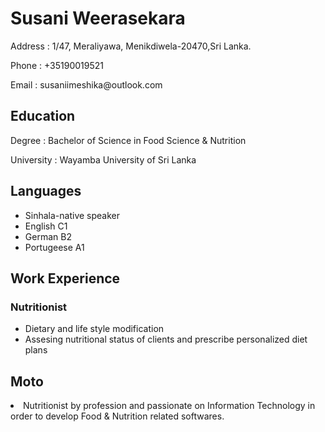 <html>
  <body>
    <div id="mainTitle">
      <h1>Susani Weerasekara</h1>
    </div>
<div>
    <p>Address : 1/47, Meraliyawa, Menikdiwela-20470,Sri Lanka.</p>
    <p>Phone : +35190019521</p>
    <p>Email : susaniimeshika@outlook.com </p>
  </div>
  <div>
    <h2>Education</h2>
    <!-- Use below to place information-->
    <p>Degree : Bachelor of Science in Food Science & Nutrition </p>
    <p>University : Wayamba University of Sri Lanka</p>
  </div>
  <div>
    <h2>Languages </h2>
    <!-- Use below to place information-->
    <ul>
        <li>Sinhala-native speaker</li>
      <li>English C1</li>
      <li>German B2</li>
      <li>Portugeese A1</li>
    </ul>
  </div>
  <div>
    <h2>Work Experience</h2>
    <!-- Use below to place information-->
    <div>
      <h3>Nutritionist</h3>
      <ul>
        <li>Dietary and life style modification</li>
        <li>Assesing nutritional status of clients and prescribe personalized diet plans</li>
    </ul>
    </div>
    <div>
        <h2>Moto</h2>
        <!-- Use below to place information-->
        <div>
          <li>Nutritionist by profession and passionate on Information Technology in order to develop Food & Nutrition related softwares.</li>
          <div/>
 
